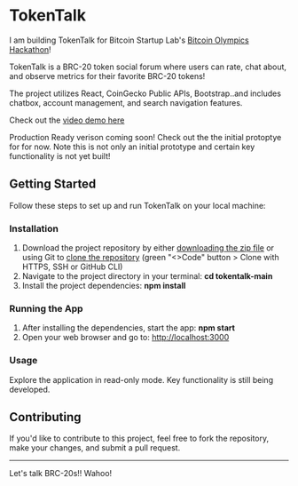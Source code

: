 # TokenTalk

I am building TokenTalk for Bitcoin Startup Lab's [Bitcoin Olympics Hackathon](https://btcolympics.devpost.com/)! 

TokenTalk is a BRC-20 token social forum where users can rate, chat about, and observe metrics for their favorite BRC-20 tokens! 

The project utilizes React, CoinGecko Public APIs, Bootstrap..and includes chatbox, account management, and search navigation features.

Check out the [video demo here](https://github.com/theresa-whynot/tokentalk/blob/main/TokenTalkDemo.mp4)

Production Ready verison coming soon! Check out the the initial protoptye for for now. Note this is not only an initial prototype and certain key functionality is not yet built! 

## Getting Started

Follow these steps to set up and run TokenTalk on your local machine:

### Installation

1. Download the project repository by either [downloading the zip file](https://github.com/theresa-whynot/tokentalk/archive/main.zip) or using Git to [clone the repository](https://github.com/theresa-whynot/tokentalk.git) (green "<>Code" button > Clone with HTTPS, SSH or GitHub CLI)
2. Navigate to the project directory in your terminal: **cd tokentalk-main**
3. Install the project dependencies: **npm install**
   
### Running the App

1. After installing the dependencies, start the app: **npm start**
2. Open your web browser and go to: [http://localhost:3000](http://localhost:3000)

### Usage

Explore the application in read-only mode. Key functionality is still being developed.

## Contributing

If you'd like to contribute to this project, feel free to fork the repository, make your changes, and submit a pull request.

---

Let's talk BRC-20s!! Wahoo!
